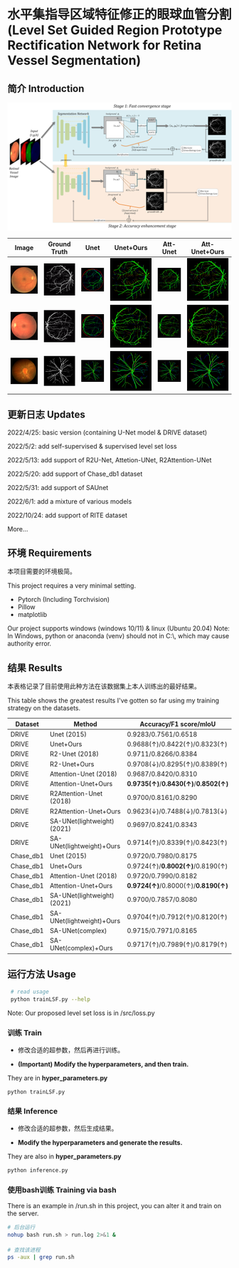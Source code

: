 # 水平集指导区域特征修正的眼球血管分割(Level Set Guided Region Prototype Rectification Network for Retina Vessel Segmentation)

## 简介 Introduction

![](figures/flowchart.png)

| Image                    | Ground Truth                | Unet                       | Unet+Ours                     | Att-Unet                      | Att-Unet+Ours                    |
| ------------------------ | ------------------------ | ------------------------ | ------------------------ | ------------------------ | ------------------------ |
| ![](figures/Image/16_test.png) | ![](figures/gt/16_manual2.gif) | ![](figures/unet_origin_DRIVE/16_test_unet_prediciton_color.png) | ![](figures/unet_mine_DRIVE/16_test_unet_prediciton_color.png) | ![](figures/attunet_origin_DRIVE/16_test_attunet_prediciton_color.png) | ![](figures/attunet_mine_DRIVE/16_test_attunet_prediciton_color.png) |
| ![](figures/Image/11_test.png) | ![](figures/gt/11_manual2.gif) | ![](figures/unet_origin_DRIVE/11_test_unet_prediciton_color.png.png) | ![](figures/unet_mine_DRIVE/11_test_unet_prediciton_color.png) | ![](figures/attunet_origin_DRIVE/11_test_attunet_prediciton_color.png) | ![](figures/attunet_mine_DRIVE/11_test_attunet_prediciton_color.png) |
| ![](figures/Image/Image_08L.jpg) | ![](figures/gt/Image_08L_1stHO.png) | ![](figures/unet_origin_Chase_db1/Image_08L_unet_prediciton_color.png) | ![](figures/unet_mine_Chase_db1/Image_08L_unet_prediciton_color.png) | ![](figures/attunet_origin_Chase_db1/Image_08L_attunet_prediciton_color.png) | ![](figures/attunet_mine_Chase_db1/Image_08L_attunet_prediciton_color.png) |


## 更新日志 Updates

2022/4/25: basic version (containing U-Net model & DRIVE dataset)

2022/5/2: add self-supervised & supervised level set loss

2022/5/13: add support of R2U-Net, Attetion-UNet, R2Attention-UNet

2022/5/20: add support of Chase_db1 dataset

2022/5/31: add support of SAUnet

2022/6/1: add a mixture of various models

2022/10/24: add support of RITE dataset

More...



## 环境 Requirements

本项目需要的环境极简。

This project requires a very minimal setting.

- Pytorch (Including Torchvision)
- Pillow
- matplotlib

Our project supports windows (windows 10/11) & linux (Ubuntu 20.04)
Note: In Windows, python or anaconda (venv) should not in C:\\, which may cause authority error.


## 结果 Results

本表格记录了目前使用此种方法在该数据集上本人训练出的最好结果。

This table shows the greatest results I've gotten so far using my training strategy on the datasets.

| Dataset   | Method                     | Accuracy/F1 score/mIoU                   
| --------- | -------------------------- | -----------------------------------------
| DRIVE     | Unet (2015)                | 0.9283/0.7561/0.6518                      
| DRIVE     | Unet+Ours                  | 0.9688(↑)/0.8422(↑)/0.8323(↑)             
| DRIVE     | R2-Unet (2018)             | 0.9711/0.8266/0.8384                     
| DRIVE     | R2-Unet+Ours               | 0.9708(↓)/0.8295(↑)/0.8389(↑)             
| DRIVE     | Attention-Unet (2018)            | 0.9687/0.8420/0.8310                      
| DRIVE     | Attention-Unet+Ours              | **0.9735(↑)**/**0.8430(↑)**/**0.8502(↑)** 
| DRIVE     | R2Attention-Unet (2018)          | 0.9700/0.8161/0.8290                     
| DRIVE     | R2Attention-Unet+Ours            | 0.9623(↓)/0.7488(↓)/0.7813(↓)            
| DRIVE     | SA-UNet(lightweight)(2021) | 0.9697/0.8241/0.8343                     
| DRIVE     | SA-UNet(lightweight)+Ours  | 0.9714(↑)/0.8339(↑)/0.8423(↑)            
| Chase_db1 | Unet (2015)                | 0.9720/0.7980/0.8175                     
| Chase_db1 | Unet+Ours                  | 0.9724(↑)/**0.8002(↑)**/0.8190(↑)    
| Chase_db1 | Attention-Unet (2018)            | 0.9720/0.7990/0.8182                     
| Chase_db1 | Attention-Unet+Ours              | **0.9724(↑)**/0.8000(↑)/**0.8190(↑)**
| Chase_db1 | SA-UNet(lightweight)(2021) | 0.9700/0.7857/0.8080                   
| Chase_db1 | SA-UNet(lightweight)+Ours  | 0.9704(↑)/0.7912(↑)/0.8120(↑)          
| Chase_db1 | SA-UNet(complex)           | 0.9715/0.7971/0.8165                     
| Chase_db1 | SA-UNet(complex)+Ours      | 0.9717(↑)/0.7989(↑)/0.8179(↑)             


## 运行方法 Usage

```bash
 # read usage
 python trainLSF.py --help
```

Note: Our proposed level set loss is in /src/loss.py


### 训练 Train

- 修改合适的超参数，然后再进行训练。

- **(Important) Modify the hyperparameters, and then train.**

They are in **hyper_parameters.py**

```bash
python trainLSF.py
```



### 结果 Inference

- 修改合适的超参数，然后生成结果。

- **Modify the hyperparameters and generate the results.**

They are also in **hyper_parameters.py**

```bash
python inference.py
```



 ### 使用bash训练 Training via bash
 
There is an example in /run.sh in this project, you can alter it and train on the server.

```bash
# 后台运行
nohup bash run.sh > run.log 2>&1 &

# 查找该进程
ps -aux | grep run.sh
```

